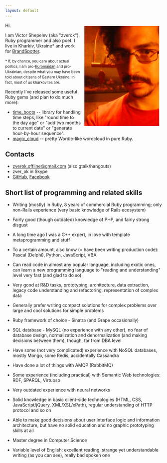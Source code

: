 ```yaml
---
layout: default
---
```


<img src="img/zverok2.jpg" style="float:right; margin: 10px;"/>

Hi.

I am Victor Shepelev (aka "zverok"), Ruby programmer and also poet.
I live in Kharkiv, Ukraine* and work for [BrandSpotter](http://brandspotter.ru/).

<small>* If, by chance, you care about actual politics, I am pro-[Euromaidan](http://en.wikipedia.org/wiki/Euromaidan) and pro-Ukrainian, despite what you may have been told about citizens of Eastern Ukraine. In fact, most of us kharkovites are.</small>

Recently I've released some useful Ruby gems (and plan to do much more):

* [time_boots](http://github.com/zverok/time_boots) -- library for handling time steps, like "round time to the day age" or "add two months to current date" or "generate hour-by-hour sequence".
* [magic_cloud](http://github.com/zverok/magic_cloud) -- pretty Wordle-like wordcloud in pure Ruby.

## Contacts

* [zverok.offline@gmail.com](zverok.offline@gmail.com) (also gtalk/hangouts)
* zver_ok in Skype
* [GitHub](http://github.com/zverok), [Facebook](http://facebook.com/zverok)

## Short list of programming and related skills

* Writing (mostly) in Ruby, 8 years of commercial Ruby programming; only non-Rails experience (very basic knowledge of Rails ecosystem)
* Fairly good (though outdated) knowledge of PHP, and fairly strong disgust
* A long time ago I was a C++ expert, in love with template metaprogramming and stuff
* To a certain amount, also know (= have been writing production code): Pascal (Delphi), Python, JavaScript, VBA
* Can read code in almost any popular language, including exotic ones, can learn a new programming language to "reading and understanding" level very fast (and glad to do so)
* Very good at R&D tasks, prototyping, architecture, data extraction, legacy code understanding and refactoring, representation of complex data
* Generally prefer writing compact solutions for complex problems over large and cool solutions for simple problems

* Ruby framework of choice - Sinatra (and Grape occasionally)
* SQL database - MySQL (no experience with any other), no fear of database design, normalization and denormalization (and making decisions between them), though, far from DBA level
* Have some (not very complicated) experience with NoSQL databases, mostly Mongo, some Redis, accidentally Cassandra
* Have done a lot of things with AMQP (RabbitMQ)
* Some experience (including practical) with Semantic Web technologies: RDF, SPARQL, Virtuoso
* Very outdated experience with neural networks

* Solid knowledge in basic client-side technologies (HTML, CSS, JavaScript/jQuery, XML/XSL/xPath), regular understanding of HTTP protocol and so on
* Able to make good decisions about user interface logic and information architecture, but have no solid education and no graphic prototyping skills at all

* Master degree in Computer Science
* Variable level of English: excellent reading, strange yet understandable writing (as you can see), really bad spoken one
